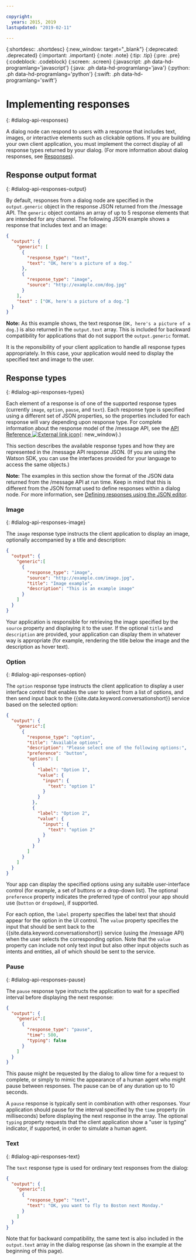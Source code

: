 ```yaml
---

copyright:
  years: 2015, 2019
lastupdated: "2019-02-11"

---
```


{:shortdesc: .shortdesc}
{:new_window: target="_blank"}
{:deprecated: .deprecated}
{:important: .important}
{:note: .note}
{:tip: .tip}
{:pre: .pre}
{:codeblock: .codeblock}
{:screen: .screen}
{:javascript: .ph data-hd-programlang='javascript'}
{:java: .ph data-hd-programlang='java'}
{:python: .ph data-hd-programlang='python'}
{:swift: .ph data-hd-programlang='swift'}

# Implementing responses
{: #dialog-api-responses}

A dialog node can respond to users with a response that includes text, images, or interactive elements such as clickable options. If you are building your own client application, you must implement the correct display of all response types returned by your dialog. (For more information about dialog responses, see [Responses](/docs/services/assistant/dialog-overview.html#responses)).

## Response output format
{: #dialog-api-responses-output}

By default, responses from a dialog node are specified in the `output.generic` object in the response JSON returned from the /message API. The `generic` object contains an array of up to 5 response elements that are intended for any channel. The following JSON example shows a response that includes text and an image:

```json
{
  "output": {
    "generic": [
      {
        "response_type": "text",
        "text": "OK, here's a picture of a dog."
      },
      {
        "response_type": "image",
        "source": "http://example.com/dog.jpg"
      }
    ],
    "text" : ["OK, here's a picture of a dog."]
  }
}
```

**Note:** As this example shows, the text response (`OK, here's a picture of a dog.`) is also returned in the `output.text` array. This is included for backward compatibility for applications that do not support the `output.generic` format.

It is the reponsibility of your client application to handle all response types appropriately. In this case, your application would need to display the specified text and image to the user.

## Response types
{: #dialog-api-responses-types}

Each element of a response is of one of the supported response types (currently `image`, `option`, `pause`, and `text`). Each response type is specified using a different set of JSON properties, so the properties included for each response will vary depending upon response type. For complete information about the response model of the /message API, see the [API Reference ![External link icon](../../icons/launch-glyph.svg "External link icon")](https://cloud.ibm.com/apidocs/assistant?curl=#get-response-to-user-input){: new_window}.)

This section describes the available response types and how they are represented in the /message API response JSON. (If you are using the Watson SDK, you can use the interfaces provided for your language to access the same objects.)

**Note:** The examples in this section show the format of the JSON data returned from the /message API at run time. Keep in mind that this is different from the JSON format used to define responses within a dialog node. For more information, see [Defining responses using the JSON editor](/docs/services/assistant/dialog-responses-json.html).

### Image
{: #dialog-api-responses-image}

The `image` response type instructs the client application to display an image, optionally accompanied by a title and description:

```json
{
  "output": {
    "generic":[
      {
        "response_type": "image",
        "source": "http://example.com/image.jpg",
        "title": "Image example",
        "description": "This is an example image"
      }
    ]
  }
}
```

Your application is responsible for retrieving the image specified by the `source` property and displaying it to the user. If the optional `title` and `description` are provided, your application can display them in whatever way is appropriate (for example, rendering the title below the image and the description as hover text).

### Option
{: #dialog-api-responses-option}

The `option` response type instructs the client application to display a user interface control that enables the user to select from a list of options, and then send input back to the {{site.data.keyword.conversationshort}} service based on the selected option:

```json
{
  "output": {
    "generic":[
      {
        "response_type": "option",
        "title": "Available options",
        "description": "Please select one of the following options:",
        "preference": "button",
        "options": [
          {
            "label": "Option 1",
            "value": {
              "input": {
                "text": "option 1"
              }
            }
          },
          {
            "label": "Option 2",
            "value": {
              "input": {
                "text": "option 2"
              }
            }
          }
        ]
      }
    ]
  }
}
```

Your app can display the specified options using any suitable user-interface control (for example, a set of buttons or a drop-down list). The optional `preference` property indicates the preferred type of control your app should use (`button` or `dropdown`), if supported.

For each option, the `label` property specifies the label text that should appear for the option in the UI control. The `value` property specifies the input that should be sent back to the {{site.data.keyword.conversationshort}} service (using the /message API) when the user selects the corresponding option. Note that the `value` property can include not only text input but also other input objects such as intents and entities, all of which should be sent to the service.

### Pause
{: #dialog-api-responses-pause}

The `pause` response type instructs the application to wait for a specified interval before displaying the next response:

```json
{
  "output": {
    "generic":[
      {
        "response_type": "pause",
        "time": 500,
        "typing": false
      }
    ]
  }
}
```

This pause might be requested by the dialog to allow time for a request to complete, or simply to mimic the appearance of a human agent who might pause between responses. The pause can be of any duration up to 10 seconds.

A `pause` response is typically sent in combination with other responses. Your application should pause for the interval specified by the `time` property (in milliseconds) before displaying the next response in the array. The optional `typing` property requests that the client application show a "user is typing" indicator, if supported, in order to simulate a human agent.

### Text
{: #dialog-api-responses-text}

The `text` response type is used for ordinary text responses from the dialog:

```json
{
  "output": {
    "generic":[
      {
        "response_type": "text",
        "text": "OK, you want to fly to Boston next Monday."
      }
    ]
  }
}
```

Note that for backward compatibility, the same text is also included in the `output.text` array in the dialog response (as shown in the example at the beginning of this page).